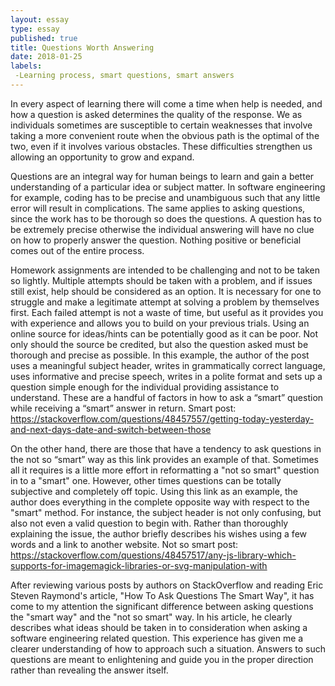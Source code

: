 ```yaml
---
layout: essay
type: essay
published: true
title: Questions Worth Answering
date: 2018-01-25
labels: 
 -Learning process, smart questions, smart answers
---
```


In every aspect of learning there will come a time when help is needed, and how a question is asked determines the quality of the response. We as individuals sometimes are susceptible to certain weaknesses that involve taking a more convenient route when the obvious path is the optimal of the two, even if it involves various obstacles. These difficulties strengthen us allowing an opportunity to grow and expand. 

Questions are an integral way for human beings to learn and gain a better understanding of a particular idea or subject matter. In software engineering for example, coding has to be precise and unambiguous such that any little error will result in complications. The same applies to asking questions, since the work has to be thorough so does the questions. A question has to be extremely precise otherwise the individual answering will have no clue on how to properly answer the question. Nothing positive or beneficial comes out of the entire process. 

Homework assignments are intended to be challenging and not to be taken so lightly. Multiple attempts should be taken with a problem, and if issues still exist, help should be considered as an option. It is necessary for one to struggle and make a legitimate attempt at solving a problem by themselves first. Each failed attempt is not a waste of time, but useful as it provides you with experience and allows you to build on your previous trials. Using an online source for ideas/hints can be potentially good as it can be poor. Not only should the source be credited, but also the question asked must be thorough and precise as possible. In this example, the author of the post uses a meaningful subject header, writes in grammatically correct language, uses informative and precise speech, writes in a polite format and sets up a question simple enough for the individual providing assistance to understand. These are a handful of factors in how to ask a “smart” question while receiving a “smart” answer in return. 
Smart post: https://stackoverflow.com/questions/48457557/getting-today-yesterday-and-next-days-date-and-switch-between-those

On the other hand, there are those that have a tendency to ask questions in the not so “smart” way as this link provides an example of that. Sometimes all it requires is a little more effort in reformatting a "not so smart" question in to a "smart" one. However, other times questions can be totally subjective and completely off topic. Using this link as an example, the author does everything in the complete opposite way with respect to the "smart" method. For instance, the subject header is not only confusing, but also not even a valid question to begin with. Rather than thoroughly explaining the issue, the author briefly describes his wishes using a few words and a link to another website. 
Not so smart post: https://stackoverflow.com/questions/48457517/any-js-library-which-supports-for-imagemagick-libraries-or-svg-manipulation-with

After reviewing various posts by authors on StackOverflow and reading Eric Steven Raymond's article, "How To Ask Questions The Smart Way", it has come to my attention the significant difference between asking questions the "smart way" and the "not so smart" way. In his article, he clearly describes what ideas should be taken in to consideration when asking a software engineering related question. This experience has given me a clearer understanding of how to approach such a situation. Answers to such questions are meant to enlightening and guide you in the proper direction rather than revealing the answer itself.
